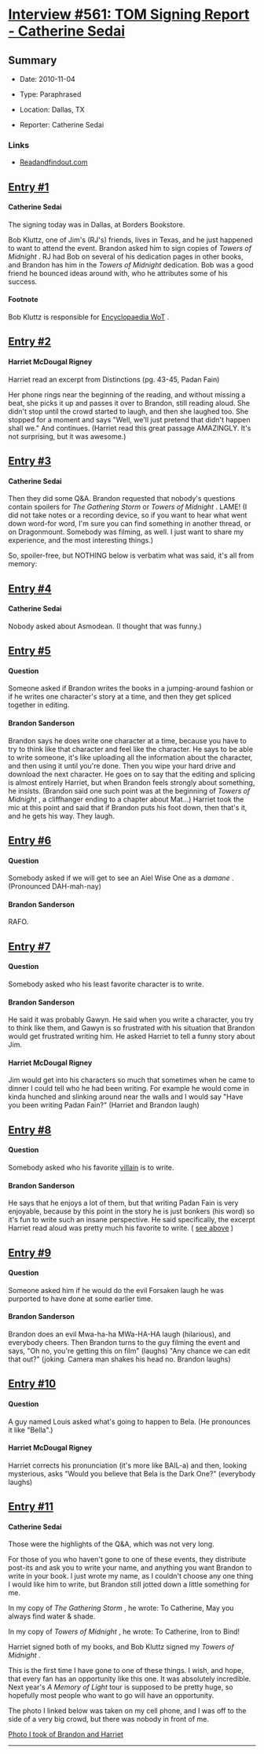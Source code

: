 # [Interview #561: TOM Signing Report - Catherine Sedai](https://www.theoryland.com/intvmain.php?i=561)

## Summary

- Date: 2010-11-04

- Type: Paraphrased

- Location: Dallas, TX

- Reporter: Catherine Sedai

### Links

- [Readandfindout.com](http://www.readandfindout.com/wheeloftime/messageboard/167102/)


## [Entry #1](https://www.theoryland.com/intvmain.php?i=561#1)

#### Catherine Sedai

The signing today was in Dallas, at Borders Bookstore.

Bob Kluttz, one of Jim's (RJ's) friends, lives in Texas, and he just happened to want to attend the event. Brandon asked him to sign copies of
*Towers of Midnight*
. RJ had Bob on several of his dedication pages in other books, and Brandon has him in the
*Towers of Midnight*
dedication. Bob was a good friend he bounced ideas around with, who he attributes some of his success.

#### Footnote

Bob Kluttz is responsible for
[Encyclopaedia WoT](http://encyclopaedia-wot.org)
.

## [Entry #2](https://www.theoryland.com/intvmain.php?i=561#2)

#### Harriet McDougal Rigney

Harriet read an excerpt from Distinctions (pg. 43-45, Padan Fain)
  
Her phone rings near the beginning of the reading, and without missing a beat, she picks it up and passes it over to Brandon, still reading aloud. She didn't stop until the crowd started to laugh, and then she laughed too. She stopped for a moment and says "Well, we'll just pretend that didn't happen shall we." And continues. (Harriet read this great passage AMAZINGLY. It's not surprising, but it was awesome.)

## [Entry #3](https://www.theoryland.com/intvmain.php?i=561#3)

#### Catherine Sedai

Then they did some Q&A. Brandon requested that nobody's questions contain spoilers for
*The Gathering Storm*
or
*Towers of Midnight*
. LAME! (I did not take notes or a recording device, so if you want to hear what went down word-for word, I'm sure you can find something in another thread, or on Dragonmount. Somebody was filming, as well. I just want to share my experience, and the most interesting things.)

So, spoiler-free, but NOTHING below is verbatim what was said, it's all from memory:

## [Entry #4](https://www.theoryland.com/intvmain.php?i=561#4)

#### Catherine Sedai

Nobody asked about Asmodean. (I thought that was funny.)

## [Entry #5](https://www.theoryland.com/intvmain.php?i=561#5)

#### Question

Someone asked if Brandon writes the books in a jumping-around fashion or if he writes one character's story at a time, and then they get spliced together in editing.

#### Brandon Sanderson

Brandon says he does write one character at a time, because you have to try to think like that character and feel like the character. He says to be able to write someone, it's like uploading all the information about the character, and then using it until you're done. Then you wipe your hard drive and download the next character. He goes on to say that the editing and splicing is almost entirely Harriet, but when Brandon feels strongly about something, he insists. (Brandon said one such point was at the beginning of
*Towers of Midnight*
, a cliffhanger ending to a chapter about Mat...) Harriet took the mic at this point and said that if Brandon puts his foot down, then that's it, and he gets his way. They laugh.

## [Entry #6](https://www.theoryland.com/intvmain.php?i=561#6)

#### Question

Somebody asked if we will get to see an Aiel Wise One as a
*damane*
. (Pronounced DAH-mah-nay)

#### Brandon Sanderson

RAFO.

## [Entry #7](https://www.theoryland.com/intvmain.php?i=561#7)

#### Question

Somebody asked who his least favorite character is to write.

#### Brandon Sanderson

He said it was probably Gawyn. He said when you write a character, you try to think like them, and Gawyn is so frustrated with his situation that Brandon would get frustrated writing him. He asked Harriet to tell a funny story about Jim.

#### Harriet McDougal Rigney

Jim would get into his characters so much that sometimes when he came to dinner I could tell who he had been writing. For example he would come in kinda hunched and slinking around near the walls and I would say "Have you been writing Padan Fain?" (Harriet and Brandon laugh)

## [Entry #8](https://www.theoryland.com/intvmain.php?i=561#8)

#### Question

Somebody asked who his favorite
[villain](http://www.dragonmount.com/forums/topic/53029-tom-signing-tour-reports/page__st__20#entry1663013)
is to write.

#### Brandon Sanderson

He says that he enjoys a lot of them, but that writing Padan Fain is very enjoyable, because by this point in the story he is just bonkers (his word) so it's fun to write such an insane perspective. He said specifically, the excerpt Harriet read aloud was pretty much his favorite to write. (
[see above](http://www.theoryland.com/intvmain.php?i=561#7)
)

## [Entry #9](https://www.theoryland.com/intvmain.php?i=561#9)

#### Question

Someone asked him if he would do the evil Forsaken laugh he was purported to have done at some earlier time.

#### Brandon Sanderson

Brandon does an evil Mwa-ha-ha MWa-HA-HA laugh (hilarious), and everybody cheers. Then Brandon turns to the guy filming the event and says, "Oh no, you're getting this on film" (laughs) "Any chance we can edit that out?" (joking. Camera man shakes his head no. Brandon laughs)

## [Entry #10](https://www.theoryland.com/intvmain.php?i=561#10)

#### Question

A guy named Louis asked what's going to happen to Bela. (He pronounces it like "Bella".)

#### Harriet McDougal Rigney

Harriet corrects his pronunciation (it's more like BAIL-a) and then, looking mysterious, asks "Would you believe that Bela is the Dark One?" (everybody laughs)

## [Entry #11](https://www.theoryland.com/intvmain.php?i=561#11)

#### Catherine Sedai

Those were the highlights of the Q&A, which was not very long.

For those of you who haven't gone to one of these events, they distribute post-its and ask you to write your name, and anything you want Brandon to write in your book. I just wrote my name, as I couldn't choose any one thing I would like him to write, but Brandon still jotted down a little something for me.

In my copy of
*The Gathering Storm*
, he wrote: To Catherine, May you always find water & shade.

In my copy of
*Towers of Midnight*
, he wrote: To Catherine, Iron to Bind!

Harriet signed both of my books, and Bob Kluttz signed my
*Towers of Midnight*
.

This is the first time I have gone to one of these things. I wish, and hope, that every fan has an opportunity like this one. It was absolutely incredible. Next year's
*A Memory of Light*
tour is supposed to be pretty huge, so hopefully most people who want to go will have an opportunity.

The photo I linked below was taken on my cell phone, and I was off to the side of a very big crowd, but there was nobody in front of me.

[Photo I took of Brandon and Harriet](https://www.facebook.com/photo.php?pid=269524&l=20a3e0d43d&id=100000933561398)


---

